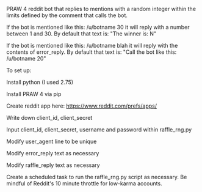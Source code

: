 PRAW 4 reddit bot that replies to mentions with a random integer within the limits defined by the comment that calls the bot. 

If the bot is mentioned like this: /u/botname 30 it will reply with a number between 1 and 30. 
  By default that text is: "The winner is: N"
  
If the bot is mentioned like this: /u/botname blah it will reply with the contents of error_reply.
  By default that text is: "Call the bot like this: /u/botname 20"


To set up:

Install python (I used 2.75)

Install PRAW 4 via pip

Create reddit app here: https://www.reddit.com/prefs/apps/

Write down client_id, client_secret

Input client_id, client_secret, username and password within raffle_rng.py 

Modify user_agent line to be unique

Modify error_reply text as necessary

Modify raffle_reply text as necessary


Create a scheduled task to run the raffle_rng.py script as necessary. Be mindful of Reddit's 10 minute throttle for low-karma accounts.

